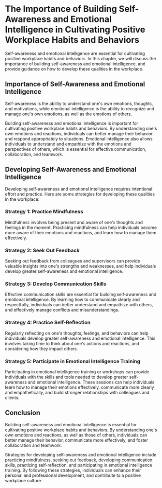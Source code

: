 The Importance of Building Self-Awareness and Emotional Intelligence in Cultivating Positive Workplace Habits and Behaviors
==========================================================================================================================================================================================

Self-awareness and emotional intelligence are essential for cultivating positive workplace habits and behaviors. In this chapter, we will discuss the importance of building self-awareness and emotional intelligence, and provide guidance on how to develop these qualities in the workplace.

Importance of Self-Awareness and Emotional Intelligence
-------------------------------------------------------

Self-awareness is the ability to understand one's own emotions, thoughts, and motivations, while emotional intelligence is the ability to recognize and manage one's own emotions, as well as the emotions of others.

Building self-awareness and emotional intelligence is important for cultivating positive workplace habits and behaviors. By understanding one's own emotions and reactions, individuals can better manage their behavior and respond appropriately to situations. Emotional intelligence also allows individuals to understand and empathize with the emotions and perspectives of others, which is essential for effective communication, collaboration, and teamwork.

Developing Self-Awareness and Emotional Intelligence
----------------------------------------------------

Developing self-awareness and emotional intelligence requires intentional effort and practice. Here are some strategies for developing these qualities in the workplace:

### Strategy 1: Practice Mindfulness

Mindfulness involves being present and aware of one's thoughts and feelings in the moment. Practicing mindfulness can help individuals become more aware of their emotions and reactions, and learn how to manage them effectively.

### Strategy 2: Seek Out Feedback

Seeking out feedback from colleagues and supervisors can provide valuable insights into one's strengths and weaknesses, and help individuals develop greater self-awareness and emotional intelligence.

### Strategy 3: Develop Communication Skills

Effective communication skills are essential for building self-awareness and emotional intelligence. By learning how to communicate clearly and respectfully, individuals can better understand and empathize with others, and effectively manage conflicts and misunderstandings.

### Strategy 4: Practice Self-Reflection

Regularly reflecting on one's thoughts, feelings, and behaviors can help individuals develop greater self-awareness and emotional intelligence. This involves taking time to think about one's actions and reactions, and considering how they impact others.

### Strategy 5: Participate in Emotional Intelligence Training

Participating in emotional intelligence training or workshops can provide individuals with the skills and tools needed to develop greater self-awareness and emotional intelligence. These sessions can help individuals learn how to manage their emotions effectively, communicate more clearly and empathetically, and build stronger relationships with colleagues and clients.

Conclusion
----------

Building self-awareness and emotional intelligence is essential for cultivating positive workplace habits and behaviors. By understanding one's own emotions and reactions, as well as those of others, individuals can better manage their behavior, communicate more effectively, and foster collaboration and teamwork.

Strategies for developing self-awareness and emotional intelligence include practicing mindfulness, seeking out feedback, developing communication skills, practicing self-reflection, and participating in emotional intelligence training. By following these strategies, individuals can enhance their personal and professional development, and contribute to a positive workplace culture.
